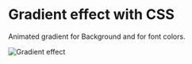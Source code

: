 # Gradient effect with CSS

Animated gradient for Background and for font colors.

![Gradient effect](https://github.com/JosePedroSilva/WebDev-Resources/blob/master/CSS_gradients/img/gradient.gif)